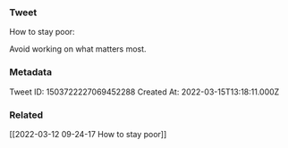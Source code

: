 ### Tweet
How to stay poor:

Avoid working on what matters most.

### Metadata
Tweet ID: 1503722227069452288
Created At: 2022-03-15T13:18:11.000Z

### Related
[[2022-03-12 09-24-17 How to stay poor]]

